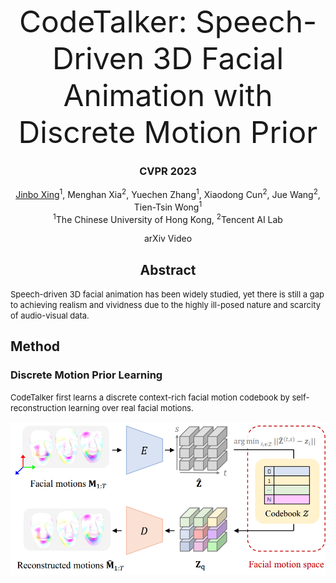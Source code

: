 <font size=10><center>CodeTalker: Speech-Driven 3D Facial Animation with Discrete Motion Prior</center></font>

### <center>CVPR 2023</center>  

[<center>Jinbo Xing](https://doubiiu.github.io)<sup>1</sup>, Menghan Xia<sup>2</sup>, Yuechen Zhang<sup>1</sup>, Xiaodong Cun<sup>2</sup>, Jue Wang<sup>2</sup>, Tien-Tsin Wong<sup>1</sup>  
<sup>1</sup>The Chinese University of Hong Kong, <sup>2</sup>Tencent AI Lab 
 
<i class="fa-solid fa-link"></i> arXiv
<i class="fa-solid fa-video"></i> Video   
  
## Abstract</center>
<font size=2>Speech-driven 3D facial animation has been widely studied, yet there is still a gap to achieving realism and vividness due to the highly ill-posed nature and scarcity of audio-visual data. </font>



## Method
### Discrete Motion Prior Learning
<font size=2>CodeTalker first learns a discrete context-rich facial motion codebook by self-reconstruction learning over real facial motions.</font>   

![](codebook.png)




<head> 
    <script defer src="https://use.fontawesome.com/releases/v5.0.13/js/all.js"></script> 
    <script defer src="https://use.fontawesome.com/releases/v5.0.13/js/v4-shims.js"></script> 
</head> 
<link rel="stylesheet" href="https://use.fontawesome.com/releases/v5.0.13/css/all.css">



